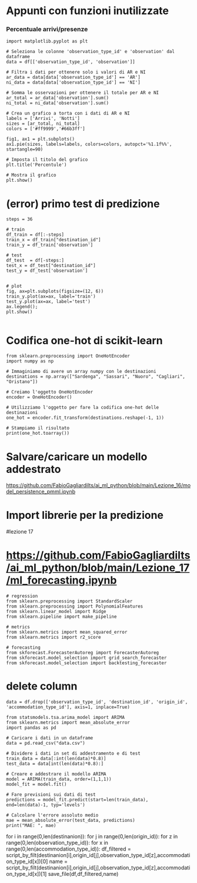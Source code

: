 # Appunti con funzioni inutilizzate

### Percentuale arrivi/presenze

```
import matplotlib.pyplot as plt

# Seleziona le colonne 'observation_type_id' e 'observation' dal dataframe
data = df[['observation_type_id', 'observation']]

# Filtra i dati per ottenere solo i valori di AR e NI
ar_data = data[data['observation_type_id'] == 'AR']
ni_data = data[data['observation_type_id'] == 'NI']

# Somma le osservazioni per ottenere il totale per AR e NI
ar_total = ar_data['observation'].sum()
ni_total = ni_data['observation'].sum()

# Crea un grafico a torta con i dati di AR e NI
labels = ['Arrivi', 'Notti']
sizes = [ar_total, ni_total]
colors = ['#ff9999','#66b3ff']

fig1, ax1 = plt.subplots()
ax1.pie(sizes, labels=labels, colors=colors, autopct='%1.1f%%', startangle=90)

# Imposta il titolo del grafico
plt.title('Percentule')

# Mostra il grafico
plt.show()
```

# (error) primo test di predizione

```
steps = 36

# train
df_train = df[:-steps]
train_x = df_train["destination_id"]
train_y = df_train['observation']

# test
df_test  = df[-steps:]
test_x = df_test["destination_id"]
test_y = df_test['observation']


# plot
fig, ax=plt.subplots(figsize=(12, 6))
train_y.plot(ax=ax, label='train')
test_y.plot(ax=ax, label='test')
ax.legend();
plt.show()


```

# Codifica one-hot di scikit-learn

```
from sklearn.preprocessing import OneHotEncoder
import numpy as np

# Immaginiamo di avere un array numpy con le destinazioni
destinations = np.array(["Sardenga", "Sassari", "Nuoro", "Cagliari", "Oristano"])

# Creiamo l'oggetto OneHotEncoder
encoder = OneHotEncoder()

# Utilizziamo l'oggetto per fare la codifica one-hot delle destinazioni
one_hot = encoder.fit_transform(destinations.reshape(-1, 1))

# Stampiamo il risultato
print(one_hot.toarray())
```

# Salvare/caricare un modello addestrato

https://github.com/FabioGagliardiIts/ai_ml_python/blob/main/Lezione_16/model_persistence_pmml.ipynb

# Import librerie per la predizione

#lezione 17

# https://github.com/FabioGagliardiIts/ai_ml_python/blob/main/Lezione_17/ml_forecasting.ipynb

```
# regression
from sklearn.preprocessing import StandardScaler
from sklearn.preprocessing import PolynomialFeatures
from sklearn.linear_model import Ridge
from sklearn.pipeline import make_pipeline

# metrics
from sklearn.metrics import mean_squared_error
from sklearn.metrics import r2_score

# forecasting
from skforecast.ForecasterAutoreg import ForecasterAutoreg
from skforecast.model_selection import grid_search_forecaster
from skforecast.model_selection import backtesting_forecaster
```

# delete column

```
data = df.drop(['observation_type_id', 'destination_id', 'origin_id', 'accommodation_type_id'], axis=1, inplace=True)
```

```
from statsmodels.tsa.arima_model import ARIMA
from sklearn.metrics import mean_absolute_error
import pandas as pd

# Caricare i dati in un dataframe
data = pd.read_csv("data.csv")

# Dividere i dati in set di addestramento e di test
train_data = data[:int(len(data)*0.8)]
test_data = data[int(len(data)*0.8):]

# Creare e addestrare il modello ARIMA
model = ARIMA(train_data, order=(1,1,1))
model_fit = model.fit()

# Fare previsioni sui dati di test
predictions = model_fit.predict(start=len(train_data), end=len(data)-1, typ='levels')

# Calcolare l'errore assoluto medio
mae = mean_absolute_error(test_data, predictions)
print("MAE: ", mae)
```

for i in range(0,len(destinanion)):
for j in range(0,len(origin_id)):
for z in range(0,len(observation_type_id)):
for x in range(0,len(accommodation_type_id)):
df_filtered = script_by_filt(destinanion[i],origin_id[j],observation_type_id[z],accommodation_type_id[x])[0]
name = script_by_filt(destinanion[i],origin_id[j],observation_type_id[z],accommodation_type_id[x])[1]
save_file(df,df_filtered,name)
